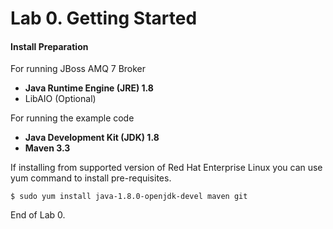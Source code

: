 Lab 0. Getting Started
===
#### Install Preparation

For running JBoss AMQ 7 Broker

* **Java Runtime Engine (JRE) 1.8**
* LibAIO (Optional)

For running the example code
* **Java Development Kit (JDK) 1.8**
* **Maven 3.3**


If installing from supported version of Red Hat Enterprise Linux you can use yum command to install pre-requisites.

```
$ sudo yum install java-1.8.0-openjdk-devel maven git
```

End of Lab 0.
